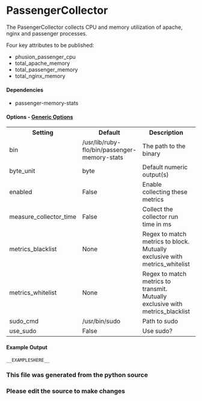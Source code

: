 PassengerCollector
=====

The PasengerCollector collects CPU and memory utilization of apache, nginx
and passenger processes.

Four key attributes to be published:

 * phusion_passenger_cpu
 * total_apache_memory
 * total_passenger_memory
 * total_nginx_memory

#### Dependencies

 * passenger-memory-stats


#### Options - [Generic Options](Configuration)

<table><tr><th>Setting</th><th>Default</th><th>Description</th><th>Type</th></tr>
<tr><td>bin</td><td>/usr/lib/ruby-flo/bin/passenger-memory-stats</td><td>The path to the binary</td><td>str</td></tr>
<tr><td>byte_unit</td><td>byte</td><td>Default numeric output(s)</td><td>str</td></tr>
<tr><td>enabled</td><td>False</td><td>Enable collecting these metrics</td><td>bool</td></tr>
<tr><td>measure_collector_time</td><td>False</td><td>Collect the collector run time in ms</td><td>bool</td></tr>
<tr><td>metrics_blacklist</td><td>None</td><td>Regex to match metrics to block. Mutually exclusive with metrics_whitelist</td><td>NoneType</td></tr>
<tr><td>metrics_whitelist</td><td>None</td><td>Regex to match metrics to transmit. Mutually exclusive with metrics_blacklist</td><td>NoneType</td></tr>
<tr><td>sudo_cmd</td><td>/usr/bin/sudo</td><td>Path to sudo</td><td>str</td></tr>
<tr><td>use_sudo</td><td>False</td><td>Use sudo?</td><td>bool</td></tr>
</table>

#### Example Output

```
__EXAMPLESHERE__
```

### This file was generated from the python source
### Please edit the source to make changes

